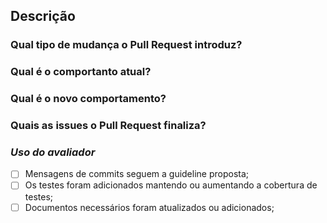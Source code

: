 ## Descrição
<!--- Adicione uma descrição detalhada -->

### Qual tipo de mudança o Pull Request introduz?
<!--- Exemplo: Adiciona um novo tipo de login para usuários. -->

### Qual é o comportanto atual?
<!--- Exemplo: O aplicativo realiza login apenas atravéz de email e senha padrão -->


### Qual é o novo comportamento?
<!--- Exemplo: O aplicativo agora é capaz de realizar login com usuários por meio do facebook -->

### Quais as issues o Pull Request finaliza?
<!--- Exemplo: #20, #23 -->

### _Uso do avaliador_
- [ ] Mensagens de commits seguem a guideline proposta;
- [ ] Os testes foram adicionados mantendo ou aumentando a cobertura de testes;
- [ ] Documentos necessários foram atualizados ou adicionados;